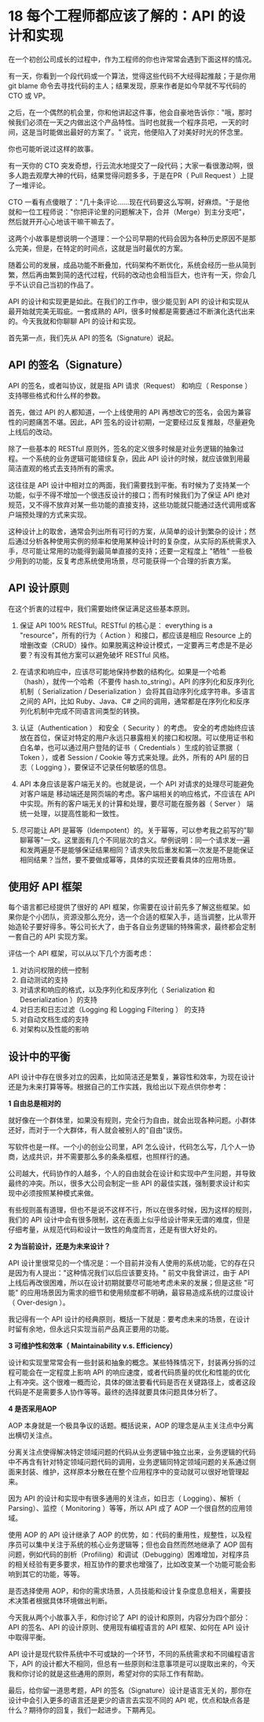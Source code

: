 # 18 每个工程师都应该了解的：API 的设计和实现

在一个初创公司成长的过程中，作为工程师的你也许常常会遇到下面这样的情况。

有一天，你看到一个段代码或一个算法，觉得这些代码不大经得起推敲；于是你用
git blame 命令去寻找代码的主人；结果发现，原来作者是如今早就不写代码的
CTO 或 VP。

之后，在一个偶然的机会里，你和他讲起这件事，他会自豪地告诉你："哦，那时候我们必须在一天之内做出这个产品特性。当时也就我一个程序员吧，一天的时间，这是当时能做出最好的方案了。"
说完，他便陷入了对美好时光的怀念里。

你也可能听说过这样的故事。

有一天你的 CTO
突发奇想，行云流水地提交了一段代码；大家一看很激动啊，很多人跑去观摩大神的代码，结果觉得问题多多，于是在PR（
Pull Request ）上提了一堆评论。

CTO
一看有点傻眼了："几十条评论......现在代码要这么写啊，好麻烦。"于是他就和一位工程师说："你把评论里的问题解决下，合并（Merge）到主分支吧"，
然后就开开心心地该干嘛干嘛去了。

这两个小故事是想说明一个道理：一个公司早期的代码会因为各种历史原因不是那么完美，但是，在特定的时间点，这就是当时最优的方案。

随着公司的发展，成品功能不断叠加，代码架构不断优化，系统会经历一些从简到繁，然后再由繁到简的迭代过程，代码的改动也会相当巨大，也许有一天，你会几乎不认识自己当初的作品了。

API 的设计和实现更是如此。在我们的工作中，很少能见到 API
的设计和实现从最开始就完美无瑕疵。一套成熟的
API，很多时候都是需要通过不断演化迭代出来的。今天我就和你聊聊 API
的设计和实现。

首先第一点，我们先从 API 的签名（Signature）说起。

## API 的签名（Signature）

API 的签名，或者叫协议，就是指 API 请求（Request） 和响应（ Response
）支持哪些格式和什么样的参数。

首先，做过 API 的人都知道，一个上线使用的 API
再想改它的签名，会因为兼容性的问题痛苦不堪。因此，API
签名的设计初期，一定要经过反复推敲，尽量避免上线后的改动。

除了一些基本的 RESTful
原则外，签名的定义很多时候是对业务逻辑的抽象过程。一个系统的业务逻辑可能错综复杂，因此
API 设计的时候，就应该做到用最简洁直观的格式去支持所有的需求。

这往往是 API
设计中相对立的两面，我们需要找到平衡。有时候为了支持某一个功能，似乎不得不增加一个很违反设计的接口；而有时候我们为了保证
API
绝对规范，又不得不放弃对某一些功能的直接支持，这些功能就只能通过迭代调用或客户端预处理的方式来实现。

这种设计上的取舍，通常会列出所有可行的方案，从简单的设计到繁杂的设计；然后通过分析各种使用实例的频率和使用某种设计时的复杂度，从实际的系统需求入手，尽可能让常用的功能得到最简单直接的支持；还要一定程度上
"牺牲"
一些极少用到的功能，反复考虑系统使用场景，尽可能获得一个合理的折衷方案。

## API 设计原则

在这个折衷的过程中，我们需要始终保证满足这些基本原则。

1.  保证 API 100% RESTful。RESTful 的核心是： everything is a
    "resource"，所有的行为（ Action ）和接口，都应该是相应 Resource
    上的增删改查（CRUD）操作。如果脱离这种设计模式，一定要再三考虑是不是必要？有没有其他方案可以避免破坏
    RESTful 风格。

2.  在请求和响应中，应该尽可能地保持参数的结构化。如果是一个哈希（hash），就传一个哈希（不要传
    hash.to_string）。API 的序列化和反序列化机制（ Serialization /
    Deserialization ）会将其自动序列化成字符串。多语言之间的 API，比如
    Ruby、Java、C#
    之间的调用，通常都是在序列化和反序列化机制中完成不同语言间类型的转换。

3.  认证（Authentication ） 和安全（ Security ）的考虑。
    安全的考虑始终应该放在首位，保证对特定的用户永远只暴露相关的接口和权限。可以使用证书和白名单，也可以通过用户登陆的证书（
    Credentials ）生成的验证票据（ Token ），或者 Session / Cookie
    等方式来处理。此外，所有的 API 层的日志（ Logging
    ），要保证不记录任何敏感的信息。

4.  API 本身应该是客户端无关的。也就是说，一个 API
    对请求的处理尽可能避免对客户端是
    移动端还是网页端的考虑。客户端相关的响应格式，不应该在 API
    中实现。所有的客户端无关的计算和处理，要尽可能在服务器（ Server ）
    端统一处理，以提高性能和一致性。

5.  尽可能让 API
    是幂等（Idempotent）的。关于幂等，可以参考我之前写的"聊聊幂等"一文。这里面有几个不同层次的含义。举例说明：同一个请求发一遍和发两遍是不是能够保证结果相同？请求失败后重发和第一次发是不是能保证相同结果？当然，要不要做成幂等，具体的实现还要看具体的应用场景。

## 使用好 API 框架

每个语言都已经提供了很好的 API
框架，你需要在设计前先多了解这些框架。如果你是个小团队，资源没那么充分，选一个合适的框架入手，适当调整，比从零开始造轮子要好得多。等公司长大了，由于各自业务逻辑的特殊需求，最终都会定制一套自己的
API 实现方案。

评估一个 API 框架，可以从以下几个方面考虑：

1.  对访问权限的统一控制
2.  自动测试的支持
3.  对请求和响应的格式，以及序列化和反序列化（ Serialization 和
    Deserialization ）的支持
4.  对日志和日志过滤（Logging 和 Logging Filtering ） 的支持
5.  对自动文档生成的支持
6.  对架构以及性能的影响

## 设计中的平衡

API
设计中存在很多对立的因素，比如简洁还是繁复，兼容性和效率，为现在设计还是为未来打算等等。根据自己的工作实践，我给出以下观点供你参考：

**1 自由总是相对的**

就好像在一个群体里，如果没有规则，完全行为自由，就会出现各种问题。小群体还好，而对于一个大群体，有人就会被别人的"自由"误伤。

写软件也是一样。一个小的创业公司里，API
怎么设计，代码怎么写，几个人一协商，达成共识，并不需要那么多的条条框框，也照样行的通。

公司越大，代码协作的人越多，个人的自由就会在设计和实现中产生问题，并导致最终的冲突。所以，很多大公司会制定一些
API 的最佳实践，强制要求设计和实现中必须按照某种模式来做。

有些规则虽有道理，但也不是说不这样不行，所以在很多时候，因为这样的规则，我们的
API
设计中会有很多限制，这在表面上似乎给设计带来无谓的难度，但是仔细考量，从规范代码和设计一致性的角度而言，还是有很大好处的。

**2 为当前设计，还是为未来设计？**

API
设计里很常见的一个情况是：一个目前并没有人使用的系统功能，它的存在只是因为有人提出："这种情况我们以后应该要支持。"
前文中我曾讲过，由于 API
上线后再改很困难，所以在设计初期就要尽可能地考虑未来的发展；但是这些
"可能"
的应用场景因为需求的细节和使用频度都不明确，最容易造成系统的过度设计（
Over-design ）。

我记得有一个 API
设计的经典原则，概括一下就是：要考虑未来的场景，在设计时留有余地，但永远只实现当前产品真正要用的功能。

**3 可维护性和效率（ Maintainability v.s. Efficiency）**

设计和实现里常常会有一些封装和抽象的概念。某些特殊情况下，封装再分拆的过程可能会在一定程度上影响
API
的响应速度，或者代码质量的优化和性能的优化上有冲突。这个很难一概而论，具体的做法要看代码是否在关键路径上，或者这段代码是不是需要多人协作等等。最终的选择就要具体问题具体分析了。

**4 是否采用AOP**

AOP 本身就是一个极具争议的话题。概括说来，AOP
的理念是从主关注点中分离出横切关注点。

分离关注点使得解决特定领域问题的代码从业务逻辑中独立出来，业务逻辑的代码中不再含有针对特定领域问题代码的调用，业务逻辑同特定领域问题的关系通过侧面来封装、维护，这样原本分散在在整个应用程序中的变动就可以很好地管理起来。

因为 API 的设计和实现中有很多通用的关注点，如日志（ Logging）、解析（
Parsing）、监控（ Monitoring ）等等，所以 API 成了 AOP
一个很自然的应用领域。

使用 AOP 的 API 设计继承了 AOP
的优势，如：代码的重用性，规整性，以及程序员可以集中关注于系统的核心业务逻辑等；但也会自然而然地继承了
AOP
固有问题，例如代码的剖析（Profiling）和调试（Debugging）困难增加，对程序员的相关经验有更多要求，相互协作的要求也增强了，比如改变某一个功能可能会影响到其它的功能，等等。

是否选择使用
AOP，和你的需求场景，人员技能和设计复杂度息息相关，需要技术决策者根据具体环境做出判断。

今天我从两个小故事入手，和你讨论了 API
的设计和原则，内容分为四个部分：API 的签名、API
的设计原则、使用现有编程语言的 API 框架、如何在 API 设计中取得平衡。

API
设计是现代软件系统中不可或缺的一个环节，不同的系统需求和不同编程语言下，API
的设计都大不相同，但总有一些原则和注意事项是可以提取出来的，今天我和你讨论的就是这些通用的原则，希望对你的实际工作有帮助。

最后，给你留一道思考题，API
的签名（Signature）设计是语言无关的，那你在设计中会引入更多的语言还是更少的语言去实现不同的
API 呢，优点和缺点各是什么？期待你的回复，我们一起进步。下期再见。
